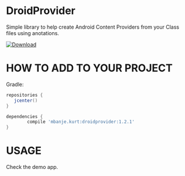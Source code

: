 # DroidProvider
 Simple library to help create Android Content Providers from your Class files using anotations.

 [ ![Download](https://api.bintray.com/packages/ckurtm/maven/DroidProvider/images/download.svg) ](https://bintray.com/ckurtm/maven/DroidProvider/_latestVersion)
 
 
 
# HOW TO ADD TO YOUR PROJECT

 Gradle:
 
 ```groovy
 repositories {
    jcenter()
 }

 dependencies {
         compile 'mbanje.kurt:droidprovider:1.2.1'
 }
 ```

# USAGE

 Check the demo app.

